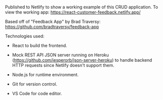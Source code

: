 Published to Netlify to show a working example of this CRUD application.
To view the working app:
https://react-customer-feedback.netlify.app/

Based off of "Feedback App" by Brad Traversy:
https://github.com/bradtraversy/feedback-app

Technologies used:

- React to build the frontend.
- Mock REST API JSON server running on Heroku (https://github.com/jesperorb/json-server-heroku) to handle backend HTTP requests since Netlify doesn't support them.
- Node.js for runtime environment.
- Git for version control.

- VS Code for code editor.
